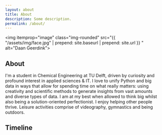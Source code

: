 ```yaml
---
layout: about
title: About
description: Some description.
permalink: /about/
---
```


<img itemprop="image" class="img-rounded" src="{{ "/assets/img/face.jpg" | prepend: site.baseurl | prepend: site.url }}	" alt="Daan Geerdink">

## About

I'm a student in Chemical Engineering at TU Delft, driven by curiosity and profound interest in applied sciences & IT. I love to unify Python and big data in ways that allow for spending time on what really matters: using creativity and scientific methods to generate insights from vast amounts and diverse types of data. I am at my best when allowed to think big whilst also being a solution-oriented perfectionist. I enjoy helping other people thrive. Leisure activities comprise of videography, gymnastics and being outdoors.

## Timeline
